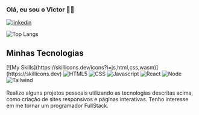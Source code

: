 ### Olá, eu sou o Victor 👋🏻
[![linkedin](https://img.shields.io/badge/LinkedIn-0077B5?style=for-the-badge&logo=linkedin&logoColor=white)](https://www.linkedin.com/in/victor-alves-santana-111440196/)

![Top Langs](https://github-readme-stats.vercel.app/api/top-langs/?username=victorsantana03&layout=compact)

## Minhas Tecnologias

<div align="left" >
  [![My Skills](https://skillicons.dev/icons?i=js,html,css,wasm)](https://skillicons.dev)
  <img alt="HTML5" src="https://img.shields.io/badge/HTML5-E34F26?style=for-the-badge&logo=html5&logoColor=white">
  <img alt="CSS" src="https://img.shields.io/badge/CSS3-1572B6?style=for-the-badge&logo=css3&logoColor=white">
  <img alt="Javascript" src="https://img.shields.io/badge/JavaScript-323330?style=for-the-badge&logo=javascript&logoColor=F7DF1E"> 
  <img alt="React" src="https://img.shields.io/badge/React-20232A?style=for-the-badge&logo=react&logoColor=61DAFB">
  <img alt="Node" src="https://img.shields.io/badge/Node.js-43853D?style=for-the-badge&logo=node.js&logoColor=white">
  <img alt="Tailwind" src="https://img.shields.io/badge/Tailwind_CSS-38B2AC?style=for-the-badge&logo=tailwind-css&logoColor=white">
</div> <br/>
Realizo alguns projetos pessoais utilizando as tecnologias descritas acima, como criação de sites responsivos e páginas interativas. Tenho interesse em me tornar um programador FullStack.
